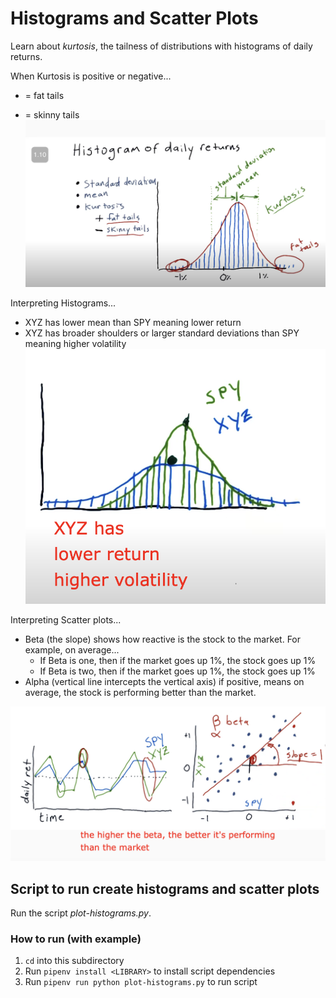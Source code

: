 # Histograms and Scatter Plots

Learn about _kurtosis_, the tailness of distributions with histograms of daily returns.

When Kurtosis is positive or negative...

- = fat tails

* = skinny tails
  ![alt text](image.png)

Interpreting Histograms...

- XYZ has lower mean than SPY meaning lower return
- XYZ has broader shoulders or larger standard deviations than SPY meaning higher volatility
  ![alt text](image-1.png)

Interpreting Scatter plots...

- Beta (the slope) shows how reactive is the stock to the market. For example, on average...
  - If Beta is one, then if the market goes up 1%, the stock goes up 1%
  - If Beta is two, then if the market goes up 1%, the stock goes up 1%
- Alpha (vertical line intercepts the vertical axis) if positive, means on average, the stock is performing better than the market.

![alt text](image-2.png)

## Script to run create histograms and scatter plots

Run the script _plot-histograms.py_.

### How to run (with example)

1. `cd` into this subdirectory
2. Run `pipenv install <LIBRARY>` to install script dependencies
3. Run `pipenv run python plot-histograms.py` to run script
